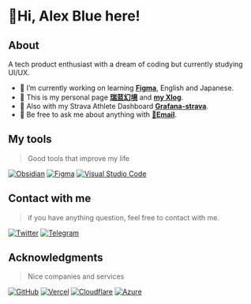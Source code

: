 # 🍋Hi, Alex Blue here!

## About

A tech product enthusiast with a dream of coding but currently studying UI/UX.

- 🔭 I’m currently working on learning [**Figma**](https://figma.com), English and Japanese.
- 📢 This is my personal page [**瑞蓝幻境**](https://iamalex.blue) and [**my Xlog**](https://ifruit.club/).
- 💪 Also with my Strava Athlete Dashboard [**Grafana-strava**](https://strava.iamalex.blue/).
- 💬 Be free to ask me about anything with [**💌Email**](mailto:me@ifruit.club).

## My tools

> Good tools that improve my life

[![Obsidian](https://img.shields.io/badge/Obsidian-%23483699.svg?style=for-the-badge&logo=obsidian&logoColor=white)](https://obsidian.md)
[![Figma](https://img.shields.io/badge/figma-%23F24E1E.svg?style=for-the-badge&logo=figma&logoColor=white)](https://figma.com)
[![Visual Studio Code](https://img.shields.io/badge/Visual%20Studio%20Code-0078d7.svg?style=for-the-badge&logo=visual-studio-code&logoColor=white)](https://code.visualstudio.com/)

## Contact with me

> if you have anything question, feel free to contact with me.

[![Twitter](https://img.shields.io/badge/Twitter-%231DA1F2.svg?style=for-the-badge&logo=Twitter&logoColor=white)](https://x.com/realexblue)
[![Telegram](https://img.shields.io/badge/Telegram-2CA5E0?style=for-the-badge&logo=telegram&logoColor=white)](https://t.me/blue_wonderland)

## Acknowledgments

> Nice companies and services

[![GitHub](https://img.shields.io/badge/github%20pages-121013?style=for-the-badge&logo=github&logoColor=white)](https://github.com)
[![Vercel](https://img.shields.io/badge/vercel-%23000000.svg?style=for-the-badge&logo=vercel&logoColor=white)](https://vercel.com)
[![Cloudflare](https://img.shields.io/badge/Cloudflare-F38020?style=for-the-badge&logo=Cloudflare&logoColor=white)](https://cloudflare.com)
[![Azure](https://img.shields.io/badge/azure-%230072C6.svg?style=for-the-badge&logo=microsoftazure&logoColor=white)](https://azure.microsoft.com)
